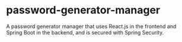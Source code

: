# password-generator-manager
A password generator manager that uses React.js in the frontend and Spring Boot in the backend, and is secured with Spring Security.
